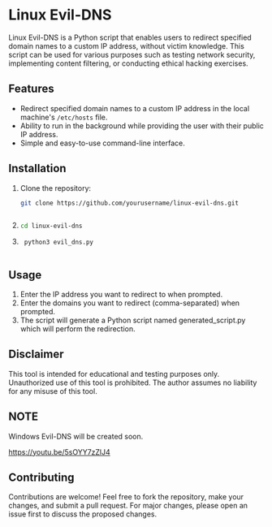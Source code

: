 # Linux Evil-DNS

Linux Evil-DNS is a Python script that enables users to redirect specified domain names to a custom IP address, without victim knowledge. This script can be used for various purposes such as testing network security, implementing content filtering, or conducting ethical hacking exercises.

## Features

- Redirect specified domain names to a custom IP address in the local machine's `/etc/hosts` file.
- Ability to run in the background while providing the user with their public IP address.
- Simple and easy-to-use command-line interface.

## Installation

1. Clone the repository:

   ```bash
   git clone https://github.com/yourusername/linux-evil-dns.git



2.   ```bash
     cd linux-evil-dns


3.  ```bash
     python3 evil_dns.py



## Usage

1. Enter the IP address you want to redirect to when prompted.
2. Enter the domains you want to redirect (comma-separated) when prompted.
3. The script will generate a Python script named generated_script.py which will perform the redirection.

## Disclaimer

This tool is intended for educational and testing purposes only. Unauthorized use of this tool is prohibited. The author assumes no liability for any misuse of this tool.

## NOTE

Windows Evil-DNS will be created soon. 


https://youtu.be/5sOYY7zZlJ4


## Contributing

Contributions are welcome! Feel free to fork the repository, make your changes, and submit a pull request. For major changes, please open an issue first to discuss the proposed changes.




